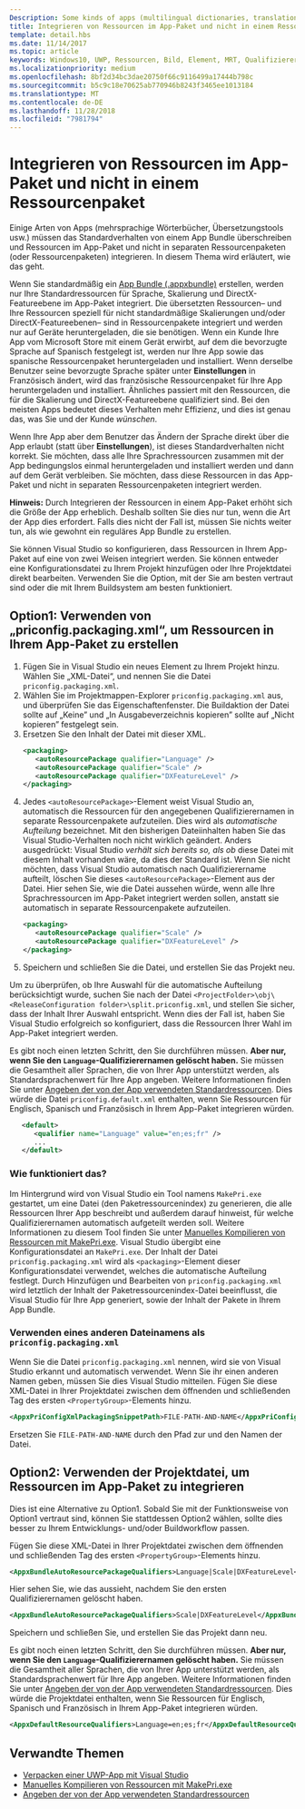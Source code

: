 ```yaml
---
Description: Some kinds of apps (multilingual dictionaries, translation tools, etc.) need to override the default behavior of an app bundle, and build resources into the app package instead of having them in separate resource packages. This topic explains how to do that.
title: Integrieren von Ressourcen im App-Paket und nicht in einem Ressourcenpaket
template: detail.hbs
ms.date: 11/14/2017
ms.topic: article
keywords: Windows10, UWP, Ressourcen, Bild, Element, MRT, Qualifizierer
ms.localizationpriority: medium
ms.openlocfilehash: 8bf2d34bc3dae20750f66c9116499a17444b798c
ms.sourcegitcommit: b5c9c18e70625ab770946b8243f3465ee1013184
ms.translationtype: MT
ms.contentlocale: de-DE
ms.lasthandoff: 11/28/2018
ms.locfileid: "7981794"
---
```

# <a name="build-resources-into-your-app-package-instead-of-into-a-resource-pack"></a>Integrieren von Ressourcen im App-Paket und nicht in einem Ressourcenpaket

Einige Arten von Apps (mehrsprachige Wörterbücher, Übersetzungstools usw.) müssen das Standardverhalten von einem App Bundle überschreiben und Ressourcen im App-Paket und nicht in separaten Ressourcenpaketen (oder Ressourcenpaketen) integrieren. In diesem Thema wird erläutert, wie das geht.

Wenn Sie standardmäßig ein [App Bundle (.appxbundle)](../packaging/packaging-uwp-apps.md) erstellen, werden nur Ihre Standardressourcen für Sprache, Skalierung und DirectX-Featureebene im App-Paket integriert. Die übersetzten Ressourcen– und Ihre Ressourcen speziell für nicht standardmäßige Skalierungen und/oder DirectX-Featureebenen– sind in Ressourcenpakete integriert und werden nur auf Geräte heruntergeladen, die sie benötigen. Wenn ein Kunde Ihre App vom Microsoft Store mit einem Gerät erwirbt, auf dem die bevorzugte Sprache auf Spanisch festgelegt ist, werden nur Ihre App sowie das spanische Ressourcenpaket heruntergeladen und installiert. Wenn derselbe Benutzer seine bevorzugte Sprache später unter **Einstellungen** in Französisch ändert, wird das französische Ressourcenpaket für Ihre App heruntergeladen und installiert. Ähnliches passiert mit den Ressourcen, die für die Skalierung und DirectX-Featureebene qualifiziert sind. Bei den meisten Apps bedeutet dieses Verhalten mehr Effizienz, und dies ist genau das, was Sie und der Kunde *wünschen*.

Wenn Ihre App aber dem Benutzer das Ändern der Sprache direkt über die App erlaubt (statt über **Einstellungen**), ist dieses Standardverhalten nicht korrekt. Sie möchten, dass alle Ihre Sprachressourcen zusammen mit der App bedingungslos einmal heruntergeladen und installiert werden und dann auf dem Gerät verbleiben. Sie möchten, dass diese Ressourcen in das App-Paket und nicht in separaten Ressourcenpaketen integriert werden.

**Hinweis:** Durch Integrieren der Ressourcen in einem App-Paket erhöht sich die Größe der App erheblich. Deshalb sollten Sie dies nur tun, wenn die Art der App dies erfordert. Falls dies nicht der Fall ist, müssen Sie nichts weiter tun, als wie gewohnt ein reguläres App Bundle zu erstellen.

Sie können Visual Studio so konfigurieren, dass Ressourcen in Ihrem App-Paket auf eine von zwei Weisen integriert werden. Sie können entweder eine Konfigurationsdatei zu Ihrem Projekt hinzufügen oder Ihre Projektdatei direkt bearbeiten. Verwenden Sie die Option, mit der Sie am besten vertraut sind oder die mit Ihrem Buildsystem am besten funktioniert.

## <a name="option-1-use-priconfigpackagingxml-to-build-resources-into-your-app-package"></a>Option1: Verwenden von „priconfig.packaging.xml“, um Ressourcen in Ihrem App-Paket zu erstellen

1. Fügen Sie in Visual Studio ein neues Element zu Ihrem Projekt hinzu. Wählen Sie „XML-Datei“, und nennen Sie die Datei `priconfig.packaging.xml`.
2. Wählen Sie im Projektmappen-Explorer `priconfig.packaging.xml` aus, und überprüfen Sie das Eigenschaftenfenster. Die Buildaktion der Datei sollte auf „Keine” und „In Ausgabeverzeichnis kopieren” sollte auf „Nicht kopieren” festgelegt sein.
3. Ersetzen Sie den Inhalt der Datei mit dieser XML.
   ```xml
   <packaging>
      <autoResourcePackage qualifier="Language" />
      <autoResourcePackage qualifier="Scale" />
      <autoResourcePackage qualifier="DXFeatureLevel" />
   </packaging>
   ```
4. Jedes `<autoResourcePackage>`-Element weist Visual Studio an, automatisch die Ressourcen für den angegebenen Qualifizierernamen in separate Ressourcenpakete aufzuteilen. Dies wird als *automatische Aufteilung* bezeichnet. Mit den bisherigen Dateiinhalten haben Sie das Visual Studio-Verhalten noch nicht wirklich geändert. Anders ausgedrückt: Visual Studio *verhält sich bereits so, als ob* diese Datei mit diesem Inhalt vorhanden wäre, da dies der Standard ist. Wenn Sie nicht möchten, dass Visual Studio automatisch nach Qualifizierername aufteilt, löschen Sie dieses `<autoResourcePackage>`-Element aus der Datei. Hier sehen Sie, wie die Datei aussehen würde, wenn alle Ihre Sprachressourcen im App-Paket integriert werden sollen, anstatt sie automatisch in separate Ressourcenpakete aufzuteilen.
   ```xml
   <packaging>
      <autoResourcePackage qualifier="Scale" />
      <autoResourcePackage qualifier="DXFeatureLevel" />
   </packaging>
   ```
5. Speichern und schließen Sie die Datei, und erstellen Sie das Projekt neu.

Um zu überprüfen, ob Ihre Auswahl für die automatische Aufteilung berücksichtigt wurde, suchen Sie nach der Datei `<ProjectFolder>\obj\<ReleaseConfiguration folder>\split.priconfig.xml`, und stellen Sie sicher, dass der Inhalt Ihrer Auswahl entspricht. Wenn dies der Fall ist, haben Sie Visual Studio erfolgreich so konfiguriert, dass die Ressourcen Ihrer Wahl im App-Paket integriert werden.

Es gibt noch einen letzten Schritt, den Sie durchführen müssen. **Aber nur, wenn Sie den `Language`-Qualifizierernamen gelöscht haben.** Sie müssen die Gesamtheit aller Sprachen, die von Ihrer App unterstützt werden, als Standardsprachenwert für Ihre App angeben. Weitere Informationen finden Sie unter [Angeben der von der App verwendeten Standardressourcen](specify-default-resources-installed.md). Dies würde die Datei `priconfig.default.xml` enthalten, wenn Sie Ressourcen für Englisch, Spanisch und Französisch in Ihrem App-Paket integrieren würden.

```xml
   <default>
      <qualifier name="Language" value="en;es;fr" />
      ...
   </default>
```

### <a name="how-does-this-work"></a>Wie funktioniert das?

Im Hintergrund wird von Visual Studio ein Tool namens `MakePri.exe` gestartet, um eine Datei (den Paketressourcenindex) zu generieren, die alle Ressourcen Ihrer App beschreibt und außerdem darauf hinweist, für welche Qualifizierernamen automatisch aufgeteilt werden soll. Weitere Informationen zu diesem Tool finden Sie unter [Manuelles Kompilieren von Ressourcen mit MakePri.exe](compile-resources-manually-with-makepri.md). Visual Studio übergibt eine Konfigurationsdatei an `MakePri.exe`. Der Inhalt der Datei `priconfig.packaging.xml` wird als `<packaging>`-Element dieser Konfigurationsdatei verwendet, welches die automatische Aufteilung festlegt. Durch Hinzufügen und Bearbeiten von `priconfig.packaging.xml` wird letztlich der Inhalt der Paketressourcenindex-Datei beeinflusst, die Visual Studio für Ihre App generiert, sowie der Inhalt der Pakete in Ihrem App Bundle.

### <a name="using-a-different-file-name-than-priconfigpackagingxml"></a>Verwenden eines anderen Dateinamens als `priconfig.packaging.xml`

Wenn Sie die Datei `priconfig.packaging.xml` nennen, wird sie von Visual Studio erkannt und automatisch verwendet. Wenn Sie ihr einen anderen Namen geben, müssen Sie dies Visual Studio mitteilen. Fügen Sie diese XML-Datei in Ihrer Projektdatei zwischen dem öffnenden und schließenden Tag des ersten `<PropertyGroup>`-Elements hinzu.

```xml
<AppxPriConfigXmlPackagingSnippetPath>FILE-PATH-AND-NAME</AppxPriConfigXmlPackagingSnippetPath>
```

Ersetzen Sie `FILE-PATH-AND-NAME` durch den Pfad zur und den Namen der Datei.

## <a name="option-2-use-your-project-file-to-build-resources-into-your-app-package"></a>Option2: Verwenden der Projektdatei, um Ressourcen im App-Paket zu integrieren

Dies ist eine Alternative zu Option1. Sobald Sie mit der Funktionsweise von Option1 vertraut sind, können Sie stattdessen Option2 wählen, sollte dies besser zu Ihrem Entwicklungs- und/oder Buildworkflow passen.

Fügen Sie diese XML-Datei in Ihrer Projektdatei zwischen dem öffnenden und schließenden Tag des ersten `<PropertyGroup>`-Elements hinzu.

```xml
<AppxBundleAutoResourcePackageQualifiers>Language|Scale|DXFeatureLevel</AppxBundleAutoResourcePackageQualifiers>
```

Hier sehen Sie, wie das aussieht, nachdem Sie den ersten Qualifizierernamen gelöscht haben.

```xml
<AppxBundleAutoResourcePackageQualifiers>Scale|DXFeatureLevel</AppxBundleAutoResourcePackageQualifiers>
```

Speichern und schließen Sie, und erstellen Sie das Projekt dann neu.

Es gibt noch einen letzten Schritt, den Sie durchführen müssen. **Aber nur, wenn Sie den `Language`-Qualifizierernamen gelöscht haben.** Sie müssen die Gesamtheit aller Sprachen, die von Ihrer App unterstützt werden, als Standardsprachenwert für Ihre App angeben. Weitere Informationen finden Sie unter [Angeben der von der App verwendeten Standardressourcen](specify-default-resources-installed.md). Dies würde die Projektdatei enthalten, wenn Sie Ressourcen für Englisch, Spanisch und Französisch in Ihrem App-Paket integrieren würden.

```xml
<AppxDefaultResourceQualifiers>Language=en;es;fr</AppxDefaultResourceQualifiers>
```

## <a name="related-topics"></a>Verwandte Themen

* [Verpacken einer UWP-App mit Visual Studio](../packaging/packaging-uwp-apps.md)
* [Manuelles Kompilieren von Ressourcen mit MakePri.exe](compile-resources-manually-with-makepri.md)
* [Angeben der von der App verwendeten Standardressourcen](specify-default-resources-installed.md)